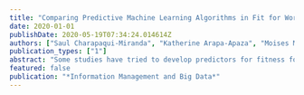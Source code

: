 ```yaml
---
title: "Comparing Predictive Machine Learning Algorithms in Fit for Work Occupational Health Assessments"
date: 2020-01-01
publishDate: 2020-05-19T07:34:24.014614Z
authors: ["Saul Charapaqui-Miranda", "Katherine Arapa-Apaza", "Moises Meza-Rodriguez", "**Horacio Chacón-Torrico**"]
publication_types: ["1"]
abstract: "Some studies have tried to develop predictors for fitness for work (FFW). This study assessed the question whether factors used in the occupational medical practice could predict an individual fit for work result. We used a Peruvian occupational medical examination dataset of 33347 participants. We obtained a reduced dataset of 2650. It was split into two subsets, a training dataset and a test dataset. Using the training dataset, logistic regression, decision tree, random forest, and support vector machine models were fitted, and important variables of each model were identified. Hyperparameter tuning was an important part in these non-parametric models. Also, the Area Under the Curve (AUC) metric was used for Model Selection with a 5-fold cross validation approach. The results shows the Logistic Regression as the most powerful predictor (AUC = 60.44%, Accuracy = 68.05%). It is important to notice the best variables analysis in fitness to work evaluation by a Random Forest approach. Thus, the best model was logistic regression. This also reveals that the criteria associated with the workplace and occupational clinical criteria have a low level of prediction. Further studies should be done with imbalanced data to process bigger datasets, in consequence to obtain more robust models."
featured: false
publication: "*Information Management and Big Data*"
---
```


